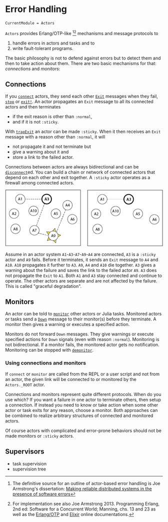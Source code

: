 # Error Handling

```@meta
CurrentModule = Actors
```

`Actors` provides Erlang/OTP-like [^1][^2] mechanisms and message protocols to

1. handle errors in actors and tasks and to
2. write fault-tolerant programs.

The basic philosophy is not to defend against errors but to detect them and then to take action about them. There are two basic mechanisms for that: *connections* and *monitors*:

## Connections

If you [`connect`](@ref) actors, they send each other [`Exit`](@ref) messages when they fail, [`stop`](@ref) or [`exit!`](@ref). An actor propagates an `Exit` message to all its connected actors and then terminates

- if the exit reason is other than `:normal`,
- and if it is not `:sticky`.

With [`trapExit`](@ref) an actor can be made `:sticky`. When it then receives an `Exit` message with a reason other than `:normal`, it will

- not propagate it and not terminate but
- give a warning about it and
- store a link to the failed actor.

Connections between actors are always bidirectional and can be [`disconnect`](@ref)ed. You can build a chain or network of connected actors that depend on each other and exit together. A `:sticky` actor operates as a firewall among connected actors.

![connection](assets/connect.png)

Assume in an actor system `A1`-`A3`-`A7`-`A9`-`A4` are connected, `A3` is a `:sticky` actor and `A9` fails. Before it terminates, it sends an `Exit` message to `A4` and `A10`. `A10` propagates it further to `A3`. `A9`, `A4` and `A10` die together. `A3` gives a warning about the failure and saves the link to the failed actor `A9`. `A3` does not propagate the `Exit` to `A1`. Both `A1` and `A3` stay connected and continue to operate. The other actors are separate and are not affected by the failure. This is called "graceful degradation".

## Monitors

An actor can be told to [`monitor`](@ref) other actors or Julia tasks. Monitored actors or tasks send a [`Down`](@ref) message to their monitor(s) before they terminate. A monitor then gives a warning or executes a specified action.

Monitors do not forward `Down` messages. They give warnings or execute specified actions for `Down` signals (even with reason `:normal`). Monitoring is not bidirectional. If a monitor fails, the monitored actor gets no notification. Monitoring can be stopped with [`demonitor`](@ref).

### Using connections and monitors

If `connect` or `monitor` are called from the REPL or a user script and not from an actor, the given link will be connected to or monitored by the `Actors._ROOT` actor.

Connections and monitors represent quite different protocols. When do you use which? If you want a failure in one actor to terminate others, then setup a connection. If instead you need to know or take action when some other actor or task exits for any reason, choose a monitor. Both approaches can be combined to realize arbitrary structures of connected and monitored actors.

Of course actors with complicated and error-prone behaviors should not be made monitors or `:sticky` actors.

## Supervisors

- task supervision
- supervision tree

[^1]: The definitive source for an outline of actor-based error handling is Joe Armstrong's dissertation: [Making reliable distributed systems in the presence of software errors](https://erlang.org/download/armstrong_thesis_2003.pdf)
[^2]: For implementation see also Joe Armstrong 2013. Programming Erlang, 2nd ed: Software for a Concurrent World; Manning, chs. 13 and 23 as well as the [Erlang/OTP](https://www.erlang.org/docs) and [Elixir](https://elixir-lang.org/docs.html) online documentations.
